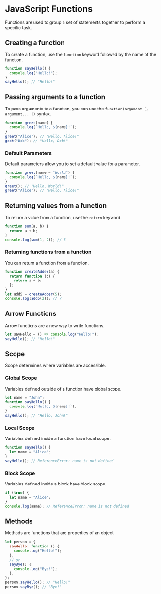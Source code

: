 # JavaScript Functions

Functions are used to group a set of statements together to perform a specific task.

## Creating a function

To create a function, use the `function` keyword followed by the name of the function.

```javascript
function sayHello() {
  console.log("Hello!");
}
sayHello(); // "Hello!"
```

## Passing arguments to a function

To pass arguments to a function, you can use the `function(argument [, argument... ])` syntax.

```javascript
function greet(name) {
  console.log(`Hello, ${name}!`);
}
greet("Alice"); // "Hello, Alice!"
geet("Bob"); // "Hello, Bob!"
```

### Default Parameters

Default parameters allow you to set a default value for a parameter.

```javascript
function greet(name = "World") {
  console.log(`Hello, ${name}!`);
}
greet(); // "Hello, World!"
greet("Alice"); // "Hello, Alice!"
```

## Returning values from a function

To return a value from a function, use the `return` keyword.

```javascript
function sum(a, b) {
  return a + b;
}
console.log(sum(1, 2)); // 3
```

### Returning functions from a function

You can return a function from a function.

```javascript
function createAdder(a) {
  return function (b) {
    return a + b;
  };
}
let add5 = createAdder(5);
console.log(add5(2)); // 7
```

## Arrow Functions

Arrow functions are a new way to write functions.

```javascript
let sayHello = () => console.log("Hello!");
sayHello(); // "Hello!"
```

## Scope

Scope determines where variables are accessible.

### Global Scope

Variables defined outside of a function have global scope.

```javascript
let name = "John";
function sayHello() {
  console.log(`Hello, ${name}!`);
}
sayHello(); // "Hello, John!"
```

### Local Scope

Variables defined inside a function have local scope.

```javascript
function sayHello() {
  let name = "Alice";
}
sayHello(); // ReferenceError: name is not defined
```

### Block Scope

Variables defined inside a block have block scope.

```javascript
if (true) {
  let name = "Alice";
}
console.log(name); // ReferenceError: name is not defined
```

## Methods

Methods are functions that are properties of an object.

```javascript
let person = {
  sayHello: function () {
    console.log("Hello!");
  },
  // or
  sayBye() {
    console.log("Bye!");
  },
};
person.sayHello(); // "Hello!"
person.sayBye(); // "Bye!"
```
